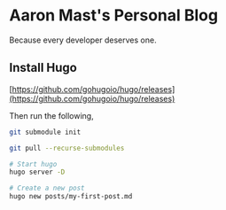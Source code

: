 # Aaron Mast's Personal Blog 
Because every developer deserves one.

## Install Hugo
[https://github.com/gohugoio/hugo/releases](https://github.com/gohugoio/hugo/releases)

Then run the following,

```bash
git submodule init

git pull --recurse-submodules

# Start hugo
hugo server -D

# Create a new post
hugo new posts/my-first-post.md

```
